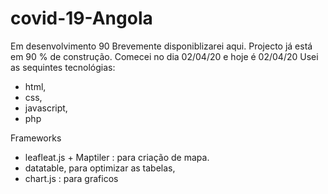 # covid-19-Angola
Em desenvolvimento 90 
Brevemente disponiblizarei aqui.
Projecto já está em 90 % de construção.
Comecei no dia 02/04/20 e hoje é 02/04/20
Usei as sequintes tecnológias:
 - html,
 - css,
 - javascript, 
  - php

 Frameworks
- leafleat.js + Maptiler : para criação de mapa.
 - datatable, para optimizar as tabelas,
 - chart.js : para graficos
 
